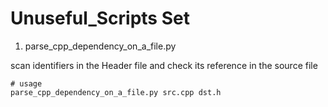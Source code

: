 # Unuseful_Scripts Set

1. parse_cpp_dependency_on_a_file.py

scan identifiers in the Header file and check its reference in the source file
```shell
# usage
parse_cpp_dependency_on_a_file.py src.cpp dst.h
```
